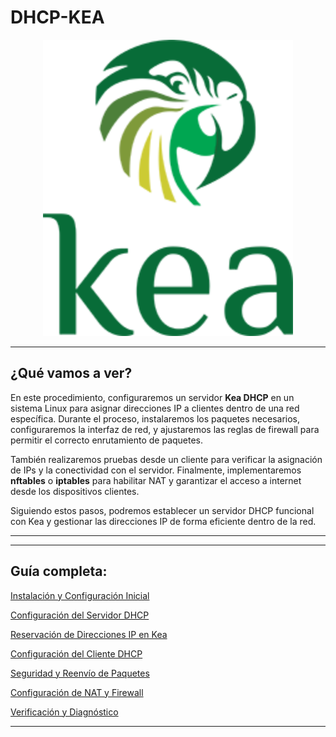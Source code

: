 # DHCP-KEA

<p align="center">
  <img src="img/kea-logo-200.png" alt="img" width="400px">
</p>

***
## ¿Qué vamos a ver?

En este procedimiento, configuraremos un servidor **Kea DHCP** en un sistema Linux para asignar direcciones IP a clientes dentro de una red específica. Durante el proceso, instalaremos los paquetes necesarios, configuraremos la interfaz de red, y ajustaremos las reglas de firewall para permitir el correcto enrutamiento de paquetes.  

También realizaremos pruebas desde un cliente para verificar la asignación de IPs y la conectividad con el servidor. Finalmente, implementaremos **nftables** o **iptables** para habilitar NAT y garantizar el acceso a internet desde los dispositivos clientes.  

Siguiendo estos pasos, podremos establecer un servidor DHCP funcional con Kea y gestionar las direcciones IP de forma eficiente dentro de la red.
***
***
## Guía completa: 

[Instalación y Configuración Inicial](1.md)

[Configuración del Servidor DHCP](2.md)

[Reservación de Direcciones IP en Kea](3.md)

[Configuración del Cliente DHCP](4.md)

[Seguridad y Reenvío de Paquetes](5.md)

[Configuración de NAT y Firewall](6.md)

[Verificación y Diagnóstico](7.md)
***
